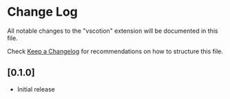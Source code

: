 # Change Log

All notable changes to the "vscotion" extension will be documented in this file.

Check [Keep a Changelog](http://keepachangelog.com/) for recommendations on how to structure this file.

## [0.1.0]

- Initial release